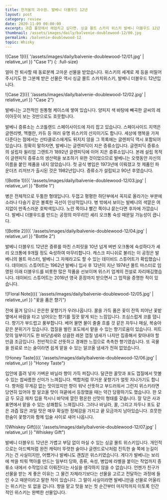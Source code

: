 ```yaml
---
title: 한겨울의 과수원. 발베니 더블우드 12년
layout: post
category: review
date: 2020-11-09 00:00:00
excerpt: 과즙 풀장에서 헤엄치고 싶다면. 싱글 몰트 스카치 위스키 발베니 더블우드 12년 리뷰.
thumbnail: /assets/images/daily/balvenie-doublewood-12/00.jpg
permalink: /balvenie-doublewood-12
topic: Whisky
---
```


![Case 1]({{ '/assets/images/daily/balvenie-doublewood-12/01.jpg' | relative_url }} "Case 1")
{: .full-size}

얼마 전 퇴사할 때 동료분께 고마운 선물을 받았습니다. 위스키의 세계로 제 등을 떠밀어 주시기도 한 그분께 받은 선물은 역시 싱글 몰트 스카치위스키, 발베니 더블우드 12년입니다.

![Case 2]({{ '/assets/images/daily/balvenie-doublewood-12/02.jpg' | relative_url }} "Case 2")

발베니는 고전적인 원통형 케이스에 쌓여 있습니다. 양피지 색 바탕에 빼곡한 글씨의 레이아웃이 보는 것만으로도 흐뭇합니다.

발베니 증류소는 스코틀랜드 스페이사이드에 자리 잡고 있습니다. 스페이사이드 지역은 글렌리벳, 멕켈란, 카듀 등 여러 유명 위스키의 산지이기도 합니다. 세상에 행복을 가져다준다는 점에서는 산타클로스에게도 뒤지지 않을 그 목록에는 글렌피딕 역시 포함되어 있습니다. 정확히 말하자면, 발베니는 글렌피딕이 지은 증류소입니다. 글렌피딕 증류소의 설립자 윌리엄 그랜트가 1892년 글렌피딕에 이어 지은 증류소입니다. 본래 설립 목적이 글렌피딕 증류소의 생산력을 보조하기 위한 것이었으므로 발베니는 오랫동안 자신의 이름을 붙인 제품을 내지 않았습니다. 첫 공식 병입은 1973년에 이뤄졌고 첫 제품인 파운더즈 리저브가 출시된 것은 1982년입니다. 증류소가 설립되고 90년 후였습니다.

![Bottle 1]({{ '/assets/images/daily/balvenie-doublewood-12/03.jpg' | relative_url }} "Bottle 1")

병은 전체적으로 두툼한 형태입니다. 두껍고 평평한 하단부에서 꼭지로 올라가는 부분에 소라나 다슬기 같은 볼록한 곡선이 인상적입니다. 병 밖에서 보이는 발베니의 색깔은 여지없이 만족스러운 호박색입니다. 노란 쪽이냐 빨간 쪽이냐 묻는다면 후자에 가깝습니다. 발베니 더블우드를 만드는 공정의 마무리인 셰리 오크통 숙성 때문일 가능성이 큽니다.

![Bottle 2]({{ '/assets/images/daily/balvenie-doublewood-12/04.jpg' | relative_url }} "Bottle 2")

발베니 더블우드 12년은 증류를 마친 스피릿을 10년 넘게 버번 오크통에 숙성하다가 셰리 오크통에 9개월 정도 숙성하여 마무리합니다. 캐스크 피니쉬로 불리는 이 공정은 발베니의 몰트 마스터, 발베니 그 자체라고도 할 수 있는 데이비드 스튜어트가 확립했습니다. 데이비드 스튜어트는 1962년 발베니 입사 후 12년이 지난 1974년 몰트 마스터로 임명된 이래 더블우드를 비롯한 많은 작품을 선보이며 위스키 업계의 전설로 자리매김했습니다. 데이비드 스튜어트는 2016년 영국 훈장까지 받으면서 그 업적을 증명한 적이 있습니다.

![Floral Note]({{ '/assets/images/daily/balvenie-doublewood-12/05.jpg' | relative_url }} "꽃을 품은 향기")

잔에 옮겨 담으니 은은한 꽃향기가 우러나옵니다. 꿀을 가득 품은 꽃이 잔뜩 피어난 꽃밭 옆에서 바람을 타고 넘어오는 향기를 힐끗 맡게 되는 느낌입니다. 조심스럽게 코를 댑니다. 향기가 부드럽고 풍부합니다. 베어 물면 물이 줄줄 흐를 것 같은 자두나 매실, 복숭아 같은 분위기가 있습니다. 껍질을 벌린 포도에서 맡을 수 있는 향기로움이 있습니다. 피트 맛의 일부이기도 한 바닷냄새와 상큼한 레몬 껍질 냄새가 나지만 집중해서 찾아내야 할 만큼 조금입니다. 전반적으로 산뜻하고 경쾌한 느낌으로 촉촉한 향기였습니다. 또 곡물을 원료로 쓰는 술이라면 쉽게 맡을 수 있는 알코올 냄새가 전혀 없었습니다.

![Honey Taste]({{ '/assets/images/daily/balvenie-doublewood-12/06.jpg' | relative_url }} "Honey Taste")

입안에 흘려 넣자 가벼운 바닐라 향이 가득 퍼집니다. 달큰한 꿀맛과 포도 껍질에서 맛볼 수 있는 쌉싸름한 산미가 느껴집니다. 백합처럼 무거운 꽃향기가 얼핏 지나가기도 합니다. 향처럼 무게감 없는 맛이었지만 향이 워낙 산뜻하고 부드러워서 그런지 위스키라면 당연히 있어야 할 알코올 맛이 혀끝에서 등장했을 때는 약간 당황하기도 했습니다. 한 모금 두 모금 재차 입을 적시니 바닥에 깔린 평온한 신맛이 형태를 갖춥니다. 잘 닦은 사과 표면에서 맡을 수 있는 상쾌함도 느껴집니다. 그러나 바닐라, 꿀, 그리고 자두나 포도 같은 과즙 많은 과일 맛은 매우 확실한 정체감을 가지고 끝 모금까지 남아있습니다. 흐뭇한 한숨이 꽃향기와 함께 입술 사이로 새어 나옵니다.

![Whiskey Gift]({{ '/assets/images/daily/balvenie-doublewood-12/07.jpg' | relative_url }} "Whiskey Gift")

발베니 더블우드 12년은 가볍고 부담 없이 마실 수 있는 싱글 몰트 위스키입니다. 개인적으로는 아드벡처럼 완전 캐릭터 뚜렷한 술이나 글렌드로낙처럼 진득한 술 쪽에 눈길이 가는 건 사실이지만, 어쨌거나 발베니도 괜찮은 위스키였습니다. 게다가 발베니는 보리에 싹을 틔워 맥아를 만드는 일부터 당화, 증류, 숙성, 병입에 라벨을 붙이는 작업까지 증류소 내에서 수작업으로 이뤄진다는 사실을 생각하지 않을 수 없습니다. 언젠가 친구가 선물을 받는 게 좋은 이유는 그 물건 자체라기보다는 선물을 고르고 전달하는 과정에 들인 수고 때문이라고 말한 적이 있습니다. 그 말이 사실이라면 발베니만큼 선물로 어울리는 위스키는 또 없을 겁니다. 향을 맡고 맛을 보는 첫 순간부터 마지막까지 이토록 인간적인 위스키는 완벽한 선물입니다.